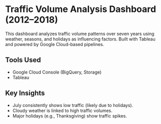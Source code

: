 # Traffic Volume Analysis Dashboard (2012–2018)

This dashboard analyzes traffic volume patterns over seven years using weather, seasons, and holidays as influencing factors. Built with Tableau and powered by Google Cloud-based pipelines.

## Tools Used
- Google Cloud Console (BigQuery, Storage)
- Tableau

## Key Insights
- July consistently shows low traffic (likely due to holidays).
- Cloudy weather is linked to high traffic volumes.
- Major holidays (e.g., Thanksgiving) show traffic spikes.
